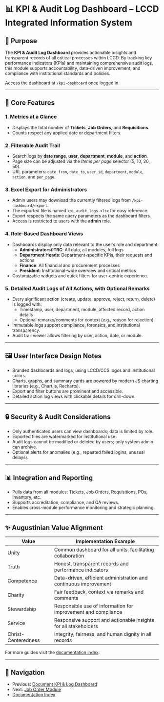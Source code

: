 # 📊 KPI & Audit Log Dashboard – LCCD Integrated Information System

## 🎯 Purpose
The **KPI & Audit Log Dashboard** provides actionable insights and transparent records of all critical processes within LCCD. By tracking key performance indicators (KPIs) and maintaining comprehensive audit logs, this module supports accountability, data-driven improvement, and compliance with institutional standards and policies.

Access the dashboard at `/kpi-dashboard` once logged in.

---

## 🧩 Core Features

### 1. Metrics at a Glance
- Displays the total number of **Tickets**, **Job Orders**, and **Requisitions**.
- Counts respect any applied date or department filters.

### 2. Filterable Audit Trail
- Search logs by **date range**, **user**, **department**, **module**, and **action**.
- Page size can be adjusted via the *Items per page* selector (5, 10, 20, 50).
- URL parameters:
  `date_from`, `date_to`, `user_id`, `department`, `module`, `action`, and `per_page`.

### 3. Excel Export for Administrators
- Admin users may download the currently filtered logs from `/kpi-dashboard/export`.
- The exported file is named `kpi_audit_logs.xlsx` for easy reference.
- Export respects the same query parameters as the dashboard filters.
- Access is restricted to users with the **admin** role.

### 4. Role-Based Dashboard Views
- Dashboards display only data relevant to the user’s role and department:
  - **Administrators/ITRC**: All data, all modules, full logs
  - **Department Heads**: Department-specific KPIs, their requests and actions
  - **Finance**: All financial and procurement processes
  - **President**: Institutional-wide overview and critical metrics
- Customizable widgets and quick filters for user-centric experience.

### 5. Detailed Audit Logs of All Actions, with Optional Remarks
- Every significant action (create, update, approve, reject, return, delete) is logged with:
  - Timestamp, user, department, module, affected record, action details
  - Optional remarks/comments for context (e.g., reason for rejection)
- Immutable logs support compliance, forensics, and institutional transparency.
- Audit trail viewer allows filtering by user, action, date, or module.

---

## 🖼️ User Interface Design Notes
- Branded dashboards and logs, using LCCD/CCS logos and institutional colors.
- Charts, graphs, and summary cards are powered by modern JS charting libraries (e.g., Chart.js, Recharts).
- Export and filter buttons are prominent and accessible.
- Detailed action log views with clickable details for drill-down.

---

## 🔒 Security & Audit Considerations
- Only authenticated users can view dashboards; data is limited by role.
- Exported files are watermarked for institutional use.
- Audit logs cannot be modified or deleted by users; only system admin can archive.
- Optional alerts for anomalies (e.g., repeated failed logins, unusual delays).

---

## 📊 Integration and Reporting
- Pulls data from all modules: Tickets, Job Orders, Requisitions, POs, Inventory, etc.
- Supports accreditation, compliance, and QA reviews.
- Enables cross-module performance monitoring and strategic planning.

---

## ✨ Augustinian Value Alignment
| Value           | Implementation Example                                           |
|-----------------|-----------------------------------------------------------------|
| Unity           | Common dashboard for all units, facilitating collaboration      |
| Truth           | Honest, transparent records and performance indicators          |
| Competence      | Data-driven, efficient administration and continuous improvement|
| Charity         | Fair feedback, context via remarks and comments                 |
| Stewardship     | Responsible use of information for improvement and compliance   |
| Service         | Responsive support and actionable insights for all stakeholders |
| Christ-Centeredness | Integrity, fairness, and human dignity in all records      |

For more guides visit the [documentation index](README.md).

---

## 🚀 Navigation
- Previous: [Document KPI & Log Dashboard](document-kpi-log-dashboard.md)
- Next: [Job Order Module](job-order-module.md)
- [Documentation Index](README.md)
